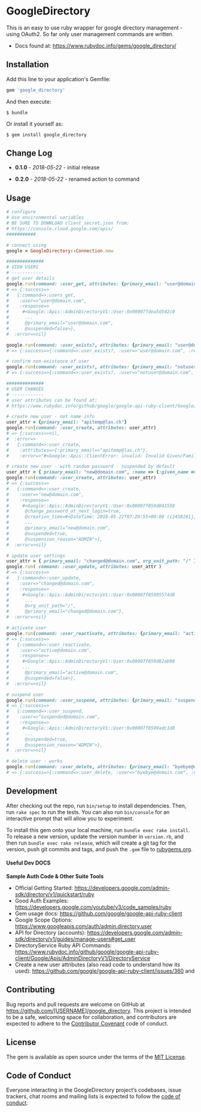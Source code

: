 # GoogleDirectory

This is an easy to use ruby wrapper for google directory management - using OAuth2.  So far only user management commands are written.

* Docs found at: https://www.rubydoc.info/gems/google_directory/

## Installation

Add this line to your application's Gemfile:

```ruby
gem 'google_directory'
```

And then execute:

    $ bundle

Or install it yourself as:

    $ gem install google_directory

## Change Log

* **0.1.0** - *2018-05-22* - initial release

* **0.2.0** - *2018-05-22* - renamed action to command

## Usage
```ruby
# configure
# Use environmental variables
# BE SURE TO DOWNLOAD client_secret.json from:
# https://console.cloud.google.com/apis/
###########

# connect using
google = GoogleDirectory::Connection.new

##############
# VIEW USERS
# ------------
# get user details
google.run(command: :user_get, attributes: {primary_email: "user@domain.com"})
# => {:success=>
#   {:command=>:users_get,
#    :user=>"user@domain.com",
#    :response=>
#     #<Google::Apis::AdminDirectoryV1::User:0x00007fdea5d542c0
#      ...
#      @primary_email="user@domain.com",
#      @suspended=false>},
#  :error=>nil}

google.run(command: :user_exists?, attributes: {primary_email: "user@domain.com"})
# => {:success=>{:command=>:user_exists?, :user=>"user@domain.com", :response=>true}, :error=>nil}

# confirm non-existence of user
google.run(command: :user_exists?, attributes: {primary_email: "notuser@domain.com"})
# => {:success=>{:command=>:user_exists?, :user=>"notuser@domain.com", :response=>false}, :error=>nil}

##############
# USER CHANGES
# ------------
# user attributes can be found at:
# https://www.rubydoc.info/github/google/google-api-ruby-client/Google/Apis/AdminDirectoryV1/User

# create new user - not name info
user_attr = {primary_email: "apitemp@las.ch"}
google.run(command: :user_create, attributes: user_attr)
# => {:success=>nil,
#  :error=>
#   {:command=>:user_create,
#    :attributes=>{:primary_email=>"apitemp@las.ch"},
#    :error=>"#<Google::Apis::ClientError: invalid: Invalid Given/Family Name: FamilyName>"}}

# create new user - with random password - suspended by default
user_attr = { primary_email: "new@domain.com", :name => {:given_name => 'New', :family_name => 'USER'} }
google.run(command: :user_create, attributes: user_attr)
# => {:success=>
#   {:command=>:user_create,
#    :user=>"new@domain.com",
#    :response=>
#     #<Google::Apis::AdminDirectoryV1::User:0x00007f859d041558
#      @change_password_at_next_login=true,
#      @creation_time=#<DateTime: 2018-05-22T07:20:55+00:00 ((2458261j,26455s,0n),+0s,2299161j)>,
#      ...
#      @primary_email="new@domain.com",
#      @suspended=true,
#      @suspension_reason="ADMIN">},
#  :error=>nil}

# update user settings
user_attr = { primary_email: "changed@domain.com", org_unit_path: "/" }
google.run( command: :user_update, attributes: user_attr )
# => {:success=>
#   {:command=>:user_update,
#    :user=>"changed@domain.com",
#    :response=>
#     #<Google::Apis::AdminDirectoryV1::User:0x00007f85995574d8
#      ...
#      @org_unit_path="/",
#      @primary_email="changed@domain.com"},
#  :error=>nil}

# activate user
google.run(command: :user_reactivate, attributes: {primary_email: "active@domain.com"})
# => {:success=>
#   {:command=>:user_reactivate,
#    :user=>"active@domain.com",
#    :response=>
#     #<Google::Apis::AdminDirectoryV1::User:0x00007f859d82ab98
#     ...
#      @primary_email="active@domain.com",
#      @suspended=false>},
#  :error=>nil}

# suspend user
google.run(command: :user_suspend, attributes: {primary_email: "suspended@domain.com"})
# => {:success=>
#   {:command=>:user_suspend,
#    :user=>"suspended@domain.com",
#    :response=>
#     #<Google::Apis::AdminDirectoryV1::User:0x00007f8599adc1d8
#      ...
#      @suspended=true,
#      @suspension_reason="ADMIN">},
#  :error=>nil}

# delete user - works
google.run(command: :user_delete, attributes: {primary_email: "byebye@domain.com"})
# => {:success=>{:command=>:user_delete, :user=>"byebye@domain.com", :response=>""}, :error=>nil}

```

## Development

After checking out the repo, run `bin/setup` to install dependencies. Then, run `rake spec` to run the tests. You can also run `bin/console` for an interactive prompt that will allow you to experiment.

To install this gem onto your local machine, run `bundle exec rake install`. To release a new version, update the version number in `version.rb`, and then run `bundle exec rake release`, which will create a git tag for the version, push git commits and tags, and push the `.gem` file to [rubygems.org](https://rubygems.org).


#### Useful Dev DOCS

**Sample Auth Code & Other Suite Tools**

- Official Getting Started: https://developers.google.com/admin-sdk/directory/v1/quickstart/ruby
- Good Auth Examples: https://developers.google.com/youtube/v3/code_samples/ruby
- Gem usage docs: https://github.com/google/google-api-ruby-client
- Google Scope Options: https://www.googleapis.com/auth/admin.directory.user
- API for Directory (accounts): https://developers.google.com/admin-sdk/directory/v1/guides/manage-users#get_user
- DirectoryService Ruby API Commands: https://www.rubydoc.info/github/google/google-api-ruby-client/Google/Apis/AdminDirectoryV1/DirectoryService
- Create a new user attributes (also read code to understand how its used): https://github.com/google/google-api-ruby-client/issues/360 and

## Contributing

Bug reports and pull requests are welcome on GitHub at https://github.com/[USERNAME]/google_directory. This project is intended to be a safe, welcoming space for collaboration, and contributors are expected to adhere to the [Contributor Covenant](http://contributor-covenant.org) code of conduct.

## License

The gem is available as open source under the terms of the [MIT License](https://opensource.org/licenses/MIT).

## Code of Conduct

Everyone interacting in the GoogleDirectory project’s codebases, issue trackers, chat rooms and mailing lists is expected to follow the [code of conduct](https://github.com/[USERNAME]/google_directory/blob/master/CODE_OF_CONDUCT.md).
